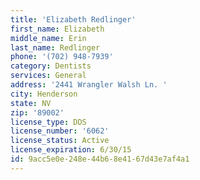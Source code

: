 ```yaml
---
title: 'Elizabeth Redlinger'
first_name: Elizabeth
middle_name: Erin
last_name: Redlinger
phone: '(702) 948-7939'
category: Dentists
services: General
address: '2441 Wrangler Walsh Ln. '
city: Henderson
state: NV
zip: '89002'
license_type: DDS
license_number: '6062'
license_status: Active
license_expiration: 6/30/15
id: 9acc5e0e-248e-44b6-8e41-67d43e7af4a1
---
```

